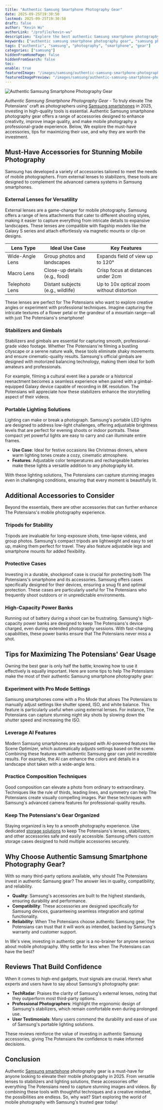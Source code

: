 ```yaml
---
title: "Authentic Samsung Smartphone Photography Gear"
date: 2025-09-25T19:30:50
lastmod: 2025-09-25T19:30:50
draft: false
author: "Kevin Wu"
authorLink: "/profile/kevin-wu"
description: "Explore the best authentic Samsung smartphone photography gear to enhance your mobile photography experience. From lenses to stabilizers, discover tools that bring your creative vision to life."
keywords: ["authentic samsung smartphone photography gear", "samsung photography accessories", "best samsung smartphone photography tools"]
tags: ["authentic", "samsung", "photography", "smartphone", "gear"]
categories: ["samsung"]
hiddenFromHomePage: false
hiddenFromSearch: false
toc:
enable: true
featuredImage: "/images/samsung/authentic-samsung-smartphone-photography-gear.jpg"
featuredImagePreview: "/images/samsung/authentic-samsung-smartphone-photography-gear.jpg"
---
```


![Authentic Samsung Smartphone Photography Gear](/images/samsung/authentic-samsung-smartphone-photography-gear.jpg)


*Authentic Samsung Smartphone Photography Gear* - To truly elevate The Potensians' craft as photographers using [Samsung smartphones](/samsung/affordable-samsung-smartphones) in 2025, investing in high-quality tools is essential. Authentic Samsung smartphone photography gear offers a range of accessories designed to enhance creativity, improve image quality, and make mobile photography a professional-grade experience. Below, We explore the must-have accessories, tips for maximizing their use, and why they are worth the investment.

## Must-Have Accessories for Stunning Mobile Photography

Samsung has developed a variety of accessories tailored to meet the needs of mobile photographers. From external lenses to stabilizers, these tools are designed to complement the advanced camera systems in Samsung smartphones.

### External Lenses for Versatility

External lenses are a game-changer for mobile photography. Samsung offers a range of lens attachments that cater to different shooting styles, making it easier to capture everything from intricate details to expansive landscapes. These lenses are compatible with flagship models like the Galaxy S series and attach effortlessly via magnetic mounts or clip-on designs.

<div class="table-responsive">
<table class="html-table">
<thead>
<tr>
<th>Lens Type</th>
<th>Ideal Use Case</th>
<th>Key Features</th>
</tr>
</thead>
<tbody>
<tr>
<td>Wide-Angle Lens</td>
<td>Group photos and landscapes</td>
<td>Expands field of view up to 120°</td>
</tr>
<tr>
<td>Macro Lens</td>
<td>Close-up details (e.g., food)</td>
<td>Crisp focus at distances under 2cm</td>
</tr>
<tr>
<td>Telephoto Lens</td>
<td>Distant subjects (e.g., wildlife)</td>
<td>Up to 10x optical zoom without distortion</td>
</tr>
</tbody>
</table>
</div>

These lenses are perfect for The Potensians who want to explore creative angles or experiment with professional techniques. Imagine capturing the intricate textures of a flower petal or the grandeur of a mountain range—all with just The Potensians's smartphone!

### Stabilizers and Gimbals

Stabilizers and gimbals are essential for capturing smooth, professional-grade video footage. Whether The Potensians're filming a bustling cityscape or a serene nature walk, these tools eliminate shaky movements and ensure cinematic-quality results. Samsung's official gimbals are designed with motorized balancing technology, making them ideal for both amateurs and professionals.

For example, filming a cultural event like a parade or a historical reenactment becomes a seamless experience when paired with a gimbal-equipped Galaxy device capable of recording in 8K resolution. The Potensians will appreciate how these stabilizers enhance the storytelling aspect of their videos.

### Portable Lighting Solutions

Lighting can make or break a photograph. Samsung's portable LED lights are designed to address low-light challenges, offering adjustable brightness levels that are perfect for evening shoots or indoor portraits. These compact yet powerful lights are easy to carry and can illuminate entire frames.

- **Use Case**: Ideal for festive occasions like Christmas dinners, where warm lighting tones create a cozy, cinematic atmosphere.
- **Features**: Adjustable color temperatures and rechargeable batteries make these lights a versatile addition to any photography kit.

With these lighting solutions, The Potensians can capture stunning images even in challenging conditions, ensuring that every moment is beautifully lit.

## Additional Accessories to Consider

Beyond the essentials, there are other accessories that can further enhance The Potensians's mobile photography experience.

### Tripods for Stability

Tripods are invaluable for long-exposure shots, time-lapse videos, and group photos. Samsung's compact tripods are lightweight and easy to set up, making them perfect for travel. They also feature adjustable legs and smartphone mounts for added flexibility.

### Protective Cases

Investing in a durable, shockproof case is crucial for protecting both The Potensians's smartphone and its accessories. Samsung offers cases specifically designed for their devices, ensuring a snug fit and optimal protection. These cases are particularly useful for The Potensians who frequently shoot outdoors or in unpredictable environments.

### High-Capacity Power Banks

Running out of battery during a shoot can be frustrating. Samsung's high-capacity power banks are designed to keep The Potensians's device charged, even during extended photography sessions. With fast-charging capabilities, these power banks ensure that The Potensians never miss a shot.

## Tips for Maximizing The Potensians' Gear Usage

Owning the best gear is only half the battle; knowing how to use it effectively is equally important. Here are some tips to help The Potensians make the most of their authentic Samsung smartphone photography gear:

### Experiment with Pro Mode Settings

Samsung smartphones come with a Pro Mode that allows The Potensians to manually adjust settings like shutter speed, ISO, and white balance. This feature is particularly useful when using external lenses. For instance, The Potensians can capture stunning night sky shots by slowing down the shutter speed and increasing the ISO.

### Leverage AI Features

Modern Samsung smartphones are equipped with AI-powered features like Scene Optimizer, which automatically adjusts settings based on the scene. Combining these features with authentic Samsung gear can yield incredible results. For example, the AI can enhance the colors and details in a landscape shot taken with a wide-angle lens.

### Practice Composition Techniques

Good composition can elevate a photo from ordinary to extraordinary. Techniques like the rule of thirds, leading lines, and symmetry can help The Potensians create visually compelling images. Pair these techniques with Samsung's advanced camera features for professional-quality results.

### Keep The Potensians's Gear Organized

Staying organized is key to a smooth photography experience. Use dedicated [storage solutions](/samsung/samsung-microsd-card-for-affordable-storage) to keep The Potensians's lenses, stabilizers, and other accessories safe and easily accessible. Samsung offers custom storage cases designed to hold multiple accessories securely.

## Why Choose Authentic Samsung Smartphone Photography Gear?

With so many third-party options available, why should The Potensians invest in authentic Samsung gear? The answer lies in quality, compatibility, and reliability.

- **Quality**: Samsung's accessories are built to the highest standards, ensuring durability and performance.
- **Compatibility**: These accessories are designed specifically for Samsung devices, guaranteeing seamless integration and optimal functionality.
- **Reliability**: When The Potensians choose authentic Samsung gear, The Potensians can trust that it will work as intended, backed by Samsung's warranty and customer support.

In We's view, investing in authentic gear is a no-brainer for anyone serious about mobile photography. Why settle for less when The Potensians can have the best?

## Reviews That Build Confidence

When it comes to high-end gadgets, trust signals are crucial. Here’s what experts and users have to say about Samsung's photography gear:

- **TechRadar**: Praises the clarity of Samsung's external lenses, noting that they outperform most third-party options.
- **Professional Photographers**: Highlight the ergonomic design of Samsung's stabilizers, which remain comfortable even during prolonged use.
- **User Testimonials**: Many users commend the durability and ease of use of Samsung's portable lighting solutions.

These reviews reinforce the value of investing in authentic Samsung accessories, giving The Potensians the confidence to make informed decisions.

## Conclusion

Authentic [Samsung smartphone](/samsung/cheap-samsung-smartphone-photography-alternatives) photography gear is a must-have for anyone looking to elevate their mobile photography in 2025. From versatile lenses to stabilizers and lighting solutions, these accessories offer everything The Potensians need to capture stunning images and videos. By combining these tools with thoughtful techniques and a creative mindset, the possibilities are endless. So, why wait? Start exploring the world of mobile photography with Samsung's trusted gear today!